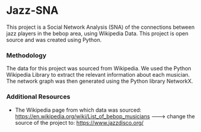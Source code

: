 # Jazz-SNA

This project is a Social Network Analysis (SNA) of the connections between jazz players in the bebop area, using Wikipedia Data. This project is open source and was created using Python.

### Methodology

The data for this project was sourced from Wikipedia. We used the Python Wikipedia Library to extract the relevant information about each musician. The network graph was then generated using the Python library NetworkX.

### Additional Resources

- The Wikipedia page from which data was sourced: https://en.wikipedia.org/wiki/List_of_bebop_musicians
---> change the source of the project to: https://www.jazzdisco.org/
